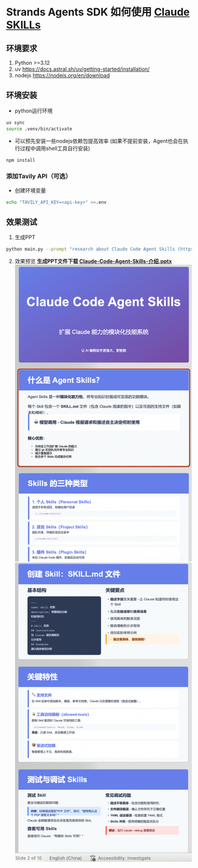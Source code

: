 # Strands Agents SDK 如何使用 [Claude SKILLs](https://github.com/anthropics/skills)

## 环境要求
1. Python >=3.12
2. uv https://docs.astral.sh/uv/getting-started/installation/
3. nodejs https://nodejs.org/en/download

## 环境安装
- python运行环境
```bash
uv sync
source .venv/bin/activate
```

- 可以预先安装一些nodejs依赖包提高效率 (如果不提前安装，Agent也会在执行过程中调用shell工具自行安装)
```bash
npm install
```

### 添加Tavily API（可选）
- 创建环境变量
```bash
echo "TAVILY_API_KEY=<api-key>" >>.env
```

## 效果测试
1. 生成PPT
```bash
python main.py --prompt "research about Claude Code Agent Skills (https://docs.claude.com/en/docs/claude-code/skills), and create a ppt in Chinese to introduce it, save it as pptx file in working directory."
```

2. 效果预览
**生成PPT文件下载 [Claude-Code-Agent-Skills-介绍.pptx](assets/Claude-Code-Agent-Skills-介绍.pptx)**
![alt text](assets/image.png)
![alt text](assets/image2.png)